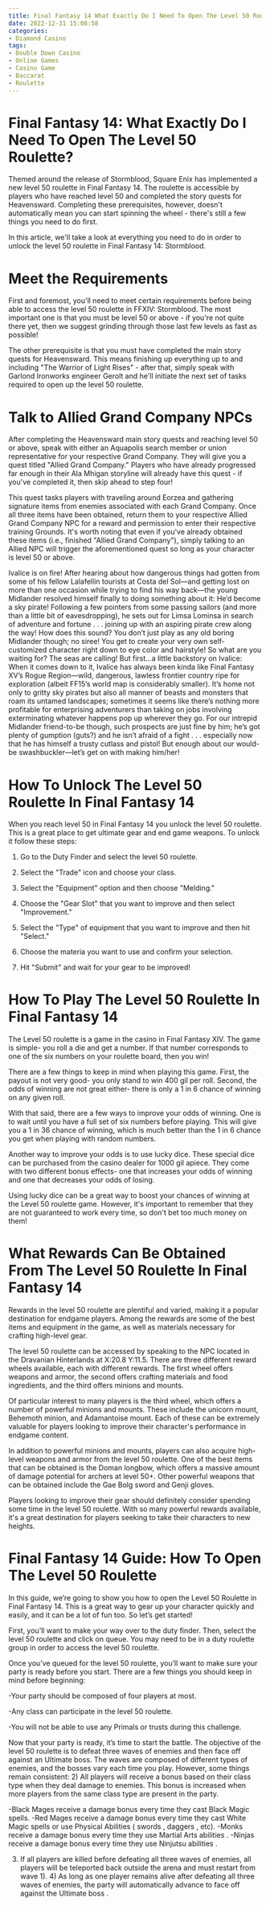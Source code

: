 ```yaml
---
title: Final Fantasy 14 What Exactly Do I Need To Open The Level 50 Roulette
date: 2022-12-31 15:08:58
categories:
- Diamond Casino
tags:
- Double Down Casino
- Online Games
- Casino Game
- Baccarat
- Roulette
---
```



#  Final Fantasy 14: What Exactly Do I Need To Open The Level 50 Roulette?

Themed around the release of Stormblood, Square Enix has implemented a new level 50 roulette in Final Fantasy 14. The roulette is accessible by players who have reached level 50 and completed the story quests for Heavensward. Completing these prerequisites, however, doesn't automatically mean you can start spinning the wheel - there's still a few things you need to do first.

In this article, we'll take a look at everything you need to do in order to unlock the level 50 roulette in Final Fantasy 14: Stormblood.

# Meet the Requirements

First and foremost, you'll need to meet certain requirements before being able to access the level 50 roulette in FFXIV: Stormblood. The most important one is that you must be level 50 or above - if you're not quite there yet, then we suggest grinding through those last few levels as fast as possible!

The other prerequisite is that you must have completed the main story quests for Heavensward. This means finishing up everything up to and including "The Warrior of Light Rises" - after that, simply speak with Garlond Ironworks engineer Gerolt and he'll initiate the next set of tasks required to open up the level 50 roulette.

# Talk to Allied Grand Company NPCs

After completing the Heavensward main story quests and reaching level 50 or above, speak with either an Aquapolis search member or union representative for your respective Grand Company. They will give you a quest titled "Allied Grand Company." Players who have already progressed far enough in their Ala Mhigan storyline will already have this quest - if you've completed it, then skip ahead to step four!

This quest tasks players with traveling around Eorzea and gathering signature items from enemies associated with each Grand Company. Once all three items have been obtained, return them to your respective Allied Grand Company NPC for a reward and permission to enter their respective training Grounds. It's worth noting that even if you've already obtained these items (i.e., finished "Allied Grand Company"), simply talking to an Allied NPC will trigger the aforementioned quest so long as your character is level 50 or above.
































Ivalice is on fire! After hearing about how dangerous things had gotten from some of his fellow Lalafellin tourists at Costa del Sol—and getting lost on more than one occasion while trying to find his way back—the young Midlander resolved himself finally to doing something about it: He’d become a sky pirate! Following a few pointers from some passing sailors (and more than a little bit of eavesdropping), he sets out for Limsa Lominsa in search of adventure and fortune . . .  joining up with an aspiring pirate crew along the way!  How does this sound? You don’t just play as any old boring Midlander though; no siree! You get to create your very own self-customized character right down to eye color and hairstyle!  So what are you waiting for? The seas are calling! But first…a little backstory on Ivalice:  When it comes down to it, Ivalice has always been kinda like Final Fantasy XV’s Rogue Region—wild, dangerous, lawless frontier country ripe for exploration (albeit FF15’s world map is considerably smaller). It’s home not only to gritty sky pirates but also all manner of beasts and monsters that roam its untamed landscapes; sometimes it seems like there’s nothing more profitable for enterprising adventurers than taking on jobs involving exterminating whatever happens pop up wherever they go. For our intrepid Midlander friend-to-be though, such prospects are just fine by him; he’s got plenty of gumption (guts?) and he isn’t afraid of a fight . . . especially now that he has himself a trusty cutlass and pistol! But enough about our would-be swashbuckler—let’s get on with making him/her!

#  How To Unlock The Level 50 Roulette In Final Fantasy 14

When you reach level 50 in Final Fantasy 14 you unlock the level 50 roulette. This is a great place to get ultimate gear and end game weapons. To unlock it follow these steps:

1. Go to the Duty Finder and select the level 50 roulette.

2. Select the "Trade" icon and choose your class.

3. Select the "Equipment" option and then choose "Melding."

4. Choose the "Gear Slot" that you want to improve and then select "Improvement."

5. Select the "Type" of equipment that you want to improve and then hit "Select."

6. Choose the materia you want to use and confirm your selection.

7. Hit "Submit" and wait for your gear to be improved!

#  How To Play The Level 50 Roulette In Final Fantasy 14

The Level 50 roulette is a game in the casino in Final Fantasy XIV. The game is simple- you roll a die and get a number. If that number corresponds to one of the six numbers on your roulette board, then you win!

There are a few things to keep in mind when playing this game. First, the payout is not very good- you only stand to win 400 gil per roll. Second, the odds of winning are not great either- there is only a 1 in 6 chance of winning on any given roll.

With that said, there are a few ways to improve your odds of winning. One is to wait until you have a full set of six numbers before playing. This will give you a 1 in 36 chance of winning, which is much better than the 1 in 6 chance you get when playing with random numbers.

Another way to improve your odds is to use lucky dice. These special dice can be purchased from the casino dealer for 1000 gil apiece. They come with two different bonus effects- one that increases your odds of winning and one that decreases your odds of losing.

Using lucky dice can be a great way to boost your chances of winning at the Level 50 roulette game. However, it's important to remember that they are not guaranteed to work every time, so don't bet too much money on them!

#  What Rewards Can Be Obtained From The Level 50 Roulette In Final Fantasy 14

Rewards in the level 50 roulette are plentiful and varied, making it a popular destination for endgame players. Among the rewards are some of the best items and equipment in the game, as well as materials necessary for crafting high-level gear.

The level 50 roulette can be accessed by speaking to the NPC located in the Dravanian Hinterlands at X:20.8 Y:11.5. There are three different reward wheels available, each with different rewards. The first wheel offers weapons and armor, the second offers crafting materials and food ingredients, and the third offers minions and mounts.

Of particular interest to many players is the third wheel, which offers a number of powerful minions and mounts. These include the unicorn mount, Behemoth minion, and Adamantoise mount. Each of these can be extremely valuable for players looking to improve their character's performance in endgame content.

In addition to powerful minions and mounts, players can also acquire high-level weapons and armor from the level 50 roulette. One of the best items that can be obtained is the Doman longbow, which offers a massive amount of damage potential for archers at level 50+. Other powerful weapons that can be obtained include the Gae Bolg sword and Genji gloves.

Players looking to improve their gear should definitely consider spending some time in the level 50 roulette. With so many powerful rewards available, it's a great destination for players seeking to take their characters to new heights.

#  Final Fantasy 14 Guide: How To Open The Level 50 Roulette

In this guide, we’re going to show you how to open the Level 50 Roulette in Final Fantasy 14. This is a great way to gear up your character quickly and easily, and it can be a lot of fun too. So let’s get started!

First, you’ll want to make your way over to the duty finder. Then, select the level 50 roulette and click on queue. You may need to be in a duty roulette group in order to access the level 50 roulette.

Once you’ve queued for the level 50 roulette, you’ll want to make sure your party is ready before you start. There are a few things you should keep in mind before beginning:

-Your party should be composed of four players at most.

-Any class can participate in the level 50 roulette.

-You will not be able to use any Primals or trusts during this challenge.

Now that your party is ready, it’s time to start the battle. The objective of the level 50 roulette is to defeat three waves of enemies and then face off against an Ultimate boss. The waves are composed of different types of enemies, and the bosses vary each time you play. However, some things remain consistent:
2) All players will receive a bonus based on their class type when they deal damage to enemies. This bonus is increased when more players from the same class type are present in the party.

 -Black Mages receive a damage bonus every time they cast Black Magic spells. -Red Mages receive a damage bonus every time they cast White Magic spells or use Physical Abilities ( swords , daggers , etc). -Monks receive a damage bonus every time they use Martial Arts abilities . -Ninjas receive a damage bonus every time they use Ninjutsu abilities . 

 3) If all players are killed before defeating all three waves of enemies, all players will be teleported back outside the arena and must restart from wave 1). 4) As long as one player remains alive after defeating all three waves of enemies, the party will automatically advance to face off against the Ultimate boss .